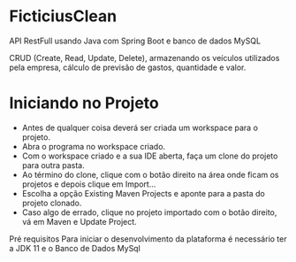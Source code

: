 # FicticiusClean

API RestFull usando Java com Spring Boot e banco de dados MySQL

CRUD (Create, Read, Update, Delete), armazenando os veículos utilizados pela 
empresa, cálculo de previsão de gastos, quantidade e valor.



# Iniciando no Projeto
- Antes de qualquer coisa deverá ser criada um workspace para o projeto.
- Abra o programa no workspace criado.
- Com o workspace criado e a sua IDE aberta, faça um clone do projeto para outra pasta.
- Ao término do clone, clique com o botão direito na área onde ficam os projetos e depois clique em Import...
- Escolha a opção Existing Maven Projects e aponte para a pasta do projeto clonado.
- Caso algo de errado, clique no projeto importado com o botão direito, vá em Maven e Update Project.


Pré requisitos
Para iniciar o desenvolvimento da plataforma é necessário ter a JDK 11 e o Banco de Dados MySql
